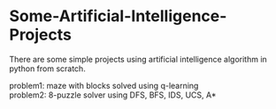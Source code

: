 # Some-Artificial-Intelligence-Projects
There are some simple projects using artificial intelligence algorithm in python from scratch. 

problem1: maze with blocks solved using q-learning \
problem2: 8-puzzle solver using DFS, BFS, IDS, UCS, A*
